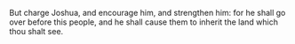 But charge Joshua, and encourage him, and strengthen him: for he shall go over before this people, and he shall cause them to inherit the land which thou shalt see.
